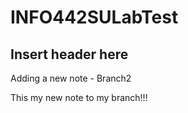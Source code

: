# INFO442SULabTest

<!-- Added Header -->
## Insert header here

Adding a new note - Branch2

This my new note to my branch!!! 